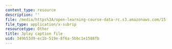 ```yaml
---
content_type: resource
description: ''
file: /media/https%3A/open-learning-course-data-rc.s3.amazonaws.com/15-071-the-analytics-edge-spring-2017/349b53d9ec1b519e8f6a5bbc1e1588fb_ww-S4khiumM.vtt
file_type: application/x-subrip
resourcetype: Other
title: 3play caption file
uid: 349b53d9-ec1b-519e-8f6a-5bbc1e1588fb
---
```

